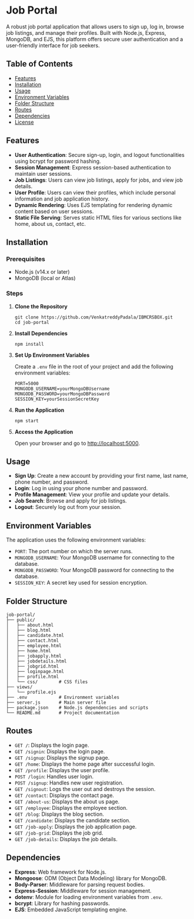 <h1>Job Portal</h1>
    <p>A robust job portal application that allows users to sign up, log in, browse job listings, and manage their profiles. Built with Node.js, Express, MongoDB, and EJS, this platform offers secure user authentication and a user-friendly interface for job seekers.</p>

  <h2>Table of Contents</h2>
    <ul>
        <li><a href="#features">Features</a></li>
        <li><a href="#installation">Installation</a></li>
        <li><a href="#usage">Usage</a></li>
        <li><a href="#environment-variables">Environment Variables</a></li>
        <li><a href="#folder-structure">Folder Structure</a></li>
        <li><a href="#routes">Routes</a></li>
        <li><a href="#dependencies">Dependencies</a></li>
        <li><a href="#license">License</a></li>
    </ul>

  <h2 id="features">Features</h2>
    <ul>
        <li><strong>User Authentication</strong>: Secure sign-up, login, and logout functionalities using bcrypt for password hashing.</li>
        <li><strong>Session Management</strong>: Express session-based authentication to maintain user sessions.</li>
        <li><strong>Job Listings</strong>: Users can view job listings, apply for jobs, and view job details.</li>
        <li><strong>User Profile</strong>: Users can view their profiles, which include personal information and job application history.</li>
        <li><strong>Dynamic Rendering</strong>: Uses EJS templating for rendering dynamic content based on user sessions.</li>
        <li><strong>Static File Serving</strong>: Serves static HTML files for various sections like home, about us, contact, etc.</li>
    </ul>

  <h2 id="installation">Installation</h2>
    <h3>Prerequisites</h3>
    <ul>
        <li>Node.js (v14.x or later)</li>
        <li>MongoDB (local or Atlas)</li>
    </ul>

  <h3>Steps</h3>
    <ol>
        <li><strong>Clone the Repository</strong>
            <pre><code>git clone https://github.com/VenkatreddyPadala/IBMCRSBOX.git
cd job-portal</code></pre>
        </li>
        <li><strong>Install Dependencies</strong>
            <pre><code>npm install</code></pre>
        </li>
        <li><strong>Set Up Environment Variables</strong>
            <p>Create a <code>.env</code> file in the root of your project and add the following environment variables:</p>
            <pre><code>PORT=5000
MONGODB_USERNAME=yourMongoDBUsername
MONGODB_PASSWORD=yourMongoDBPassword
SESSION_KEY=yourSessionSecretKey</code></pre>
        </li>
        <li><strong>Run the Application</strong>
            <pre><code>npm start</code></pre>
        </li>
        <li><strong>Access the Application</strong>
            <p>Open your browser and go to <a href="http://localhost:5000" target="_blank">http://localhost:5000</a>.</p>
        </li>
    </ol>

  <h2 id="usage">Usage</h2>
    <ul>
        <li><strong>Sign Up</strong>: Create a new account by providing your first name, last name, phone number, and password.</li>
        <li><strong>Login</strong>: Log in using your phone number and password.</li>
        <li><strong>Profile Management</strong>: View your profile and update your details.</li>
        <li><strong>Job Search</strong>: Browse and apply for job listings.</li>
        <li><strong>Logout</strong>: Securely log out from your session.</li>
    </ul>

  <h2 id="environment-variables">Environment Variables</h2>
    <p>The application uses the following environment variables:</p>
    <ul>
        <li><code>PORT</code>: The port number on which the server runs.</li>
        <li><code>MONGODB_USERNAME</code>: Your MongoDB username for connecting to the database.</li>
        <li><code>MONGODB_PASSWORD</code>: Your MongoDB password for connecting to the database.</li>
        <li><code>SESSION_KEY</code>: A secret key used for session encryption.</li>
    </ul>

  <h2 id="folder-structure">Folder Structure</h2>
    <pre><code>job-portal/
├── public/
│   ├── about.html
│   ├── blog.html
│   ├── candidate.html
│   ├── contact.html
│   ├── employee.html
│   ├── home.html
│   ├── jobapply.html
│   ├── jobdetails.html
│   ├── jobgrid.html
│   ├── loginpage.html
│   ├── profile.html
│   └── css/        # CSS files
├── views/
│   └── profile.ejs
├── .env            # Environment variables
├── server.js       # Main server file
├── package.json    # Node.js dependencies and scripts
└── README.md       # Project documentation</code></pre>

  <h2 id="routes">Routes</h2>
    <ul>
        <li><code>GET /</code>: Displays the login page.</li>
        <li><code>GET /signin</code>: Displays the login page.</li>
        <li><code>GET /signup</code>: Displays the signup page.</li>
        <li><code>GET /home</code>: Displays the home page after successful login.</li>
        <li><code>GET /profile</code>: Displays the user profile.</li>
        <li><code>POST /login</code>: Handles user login.</li>
        <li><code>POST /signup</code>: Handles new user registration.</li>
        <li><code>GET /signout</code>: Logs the user out and destroys the session.</li>
        <li><code>GET /contact</code>: Displays the contact page.</li>
        <li><code>GET /about-us</code>: Displays the about us page.</li>
        <li><code>GET /employee</code>: Displays the employee section.</li>
        <li><code>GET /blog</code>: Displays the blog section.</li>
        <li><code>GET /candidate</code>: Displays the candidate section.</li>
        <li><code>GET /job-apply</code>: Displays the job application page.</li>
        <li><code>GET /job-grid</code>: Displays the job grid.</li>
        <li><code>GET /job-details</code>: Displays the job details.</li>
    </ul>

  <h2 id="dependencies">Dependencies</h2>
    <ul>
        <li><strong>Express</strong>: Web framework for Node.js.</li>
        <li><strong>Mongoose</strong>: ODM (Object Data Modeling) library for MongoDB.</li>
        <li><strong>Body-Parser</strong>: Middleware for parsing request bodies.</li>
        <li><strong>Express-Session</strong>: Middleware for session management.</li>
        <li><strong>dotenv</strong>: Module for loading environment variables from <code>.env</code>.</li>
        <li><strong>bcrypt</strong>: Library for hashing passwords.</li>
        <li><strong>EJS</strong>: Embedded JavaScript templating engine.</li>
    </ul>
